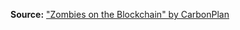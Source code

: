 **Source:** ["Zombies on the Blockchain" by CarbonPlan](https://carbonplan.org/research/toucan-crypto-offsets)

